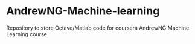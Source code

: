# AndrewNG-Machine-learning
Repository to store Octave/Matlab code for coursera AndrewNG Machine Learning course
